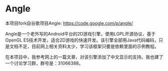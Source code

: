Angle
=====

本项目fork自谷歌项目Angle: https://code.google.com/p/angle/

Angle是一个老外写的Android平台的2D游戏引擎，使用LGPL开源协议，基于OpenGL ES技术开发，适合2D游戏的快速开发。该引擎全部用Java代码编码，只是文档不足，目前网上相关资料太少，学习该框架只要是依赖里面的示例教程。

在本项目中，我参考网上的一篇文章，对该引擎添加了中文显示的支持。我也建了一个讨论学习群，群号是：31066388。

